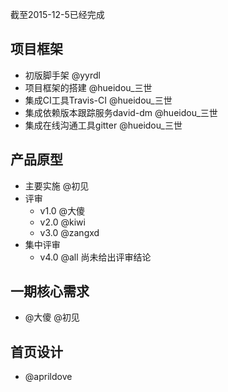 截至2015-12-5已经完成

项目框架
------------------
* 初版脚手架 @yyrdl 
* 项目框架的搭建 @hueidou_三世
* 集成CI工具Travis-CI @hueidou_三世
* 集成依赖版本跟踪服务david-dm @hueidou_三世
* 集成在线沟通工具gitter @hueidou_三世

产品原型
------------------
* 主要实施 @初见
* 评审
    * v1.0 @大傻 
    * v2.0 @kiwi 
    * v3.0 @zangxd 
* 集中评审
    * v4.0 @all 尚未给出评审结论

一期核心需求
------------------
* @大傻 @初见

首页设计
------------------
* @aprildove 


